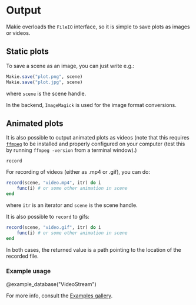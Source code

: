 # Output

Makie overloads the `FileIO` interface, so it is simple to save plots as images or videos.


## Static plots

To save a scene as an image, you can just write e.g.:

```julia
Makie.save("plot.png", scene)
Makie.save("plot.jpg", scene)
```

where `scene` is the scene handle.

In the backend, `ImageMagick` is used for the image format conversions.


## Animated plots

It is also possible to output animated plots as videos (note that this requires [`ffmpeg`](https://ffmpeg.org/) to be installed and properly configured on your computer (test this by running `ffmpeg -version` from a terminal window).)

```@docs
record
```

For recording of videos (either as .mp4 or .gif), you can do:
```julia
record(scene, "video.mp4", itr) do i
    func(i) # or some other animation in scene
end
```

where `itr` is an iterator and `scene` is the scene handle.

It is also possible to `record` to gifs:
```julia
record(scene, "video.gif", itr) do i
    func(i) # or some other animation in scene
end
```

In both cases, the returned value is a path pointing to the location of the recorded file.


### Example usage

@example_database("VideoStream")

For more info, consult the [Examples gallery](@ref).
